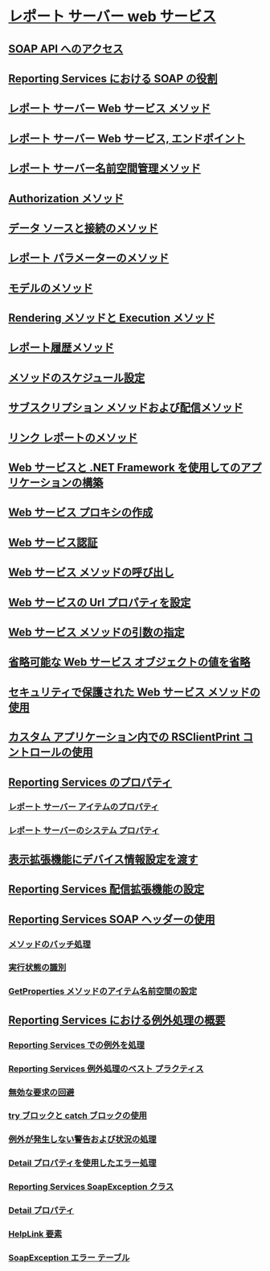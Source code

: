 # [レポート サーバー web サービス](report-server-web-service.md)
## [SOAP API へのアクセス](accessing-the-soap-api.md)
## [Reporting Services における SOAP の役割](the-role-of-soap-in-reporting-services.md)
## [レポート サーバー Web サービス メソッド](methods/report-server-web-service-methods.md)
## [レポート サーバー Web サービス, エンドポイント](methods/report-server-web-service-endpoints.md)
## [レポート サーバー名前空間管理メソッド](methods/report-server-namespace-management-methods.md)
## [Authorization メソッド](methods/authorization-methods.md)
## [データ ソースと接続のメソッド](methods/data-sources-and-connection-methods.md)
## [レポート パラメーターのメソッド](methods/report-parameters-methods.md)
## [モデルのメソッド](methods/model-methods-report-server-web-service.md)
## [Rendering メソッドと Execution メソッド](methods/rendering-and-execution-methods.md)
## [レポート履歴メソッド](methods/report-history-methods.md)
## [メソッドのスケジュール設定](methods/scheduling-methods.md)
## [サブスクリプション メソッドおよび配信メソッド](methods/subscription-and-delivery-methods.md)
## [リンク レポートのメソッド](methods/linked-reports-methods.md)
## [Web サービスと .NET Framework を使用してのアプリケーションの構築](net-framework/building-applications-using-the-web-service-and-the-net-framework.md)
## [Web サービス プロキシの作成](net-framework/creating-the-web-service-proxy.md)
## [Web サービス認証](net-framework/web-service-authentication.md)
## [Web サービス メソッドの呼び出し](net-framework/calling-web-service-methods.md)
## [Web サービスの Url プロパティを設定](net-framework/setting-the-url-property-of-the-web-service.md)
## [Web サービス メソッドの引数の指定](net-framework/supplying-web-service-method-arguments.md)
## [省略可能な Web サービス オブジェクトの値を省略](net-framework/omitting-values-for-optional-web-service-objects.md)
## [セキュリティで保護された Web サービス メソッドの使用](net-framework/using-secure-web-service-methods.md)
## [カスタム アプリケーション内での RSClientPrint コントロールの使用](net-framework/using-the-rsclientprint-control-in-custom-applications.md)
## [Reporting Services のプロパティ](net-framework/reporting-services-properties.md)
### [レポート サーバー アイテムのプロパティ](net-framework/reporting-services-properties-report-server-item-properties.md)
### [レポート サーバーのシステム プロパティ](net-framework/reporting-services-properties-report-server-system-properties.md)
## [表示拡張機能にデバイス情報設定を渡す](net-framework/passing-device-information-settings-to-rendering-extensions.md)
## [Reporting Services 配信拡張機能の設定](net-framework/reporting-services-delivery-extension-settings.md)
## [Reporting Services SOAP ヘッダーの使用](../report-server-web-service-net-framework-soap-headers/using-reporting-services-soap-headers.md)
### [メソッドのバッチ処理](../report-server-web-service-net-framework-soap-headers/batching-methods.md)
### [実行状態の識別](../report-server-web-service-net-framework-soap-headers/identifying-execution-state.md)
### [GetProperties メソッドのアイテム名前空間の設定](../report-server-web-service-net-framework-soap-headers/setting-the-item-namespace-for-the-getproperties-method.md)
## [Reporting Services における例外処理の概要](../report-server-web-service-net-framework-exception-handling/introducing-exception-handling-in-reporting-services.md)
### [Reporting Services での例外を処理](../report-server-web-service-net-framework-exception-handling/handling-exceptions-in-reporting-services.md)
### [Reporting Services 例外処理のベスト プラクティス](../report-server-web-service-net-framework-exception-handling/best-practices/best-practices-for-reporting-services-exception-handling.md)
### [無効な要求の回避](../report-server-web-service-net-framework-exception-handling/best-practices/preventing-invalid-requests.md)
### [try ブロックと catch ブロックの使用](../report-server-web-service-net-framework-exception-handling/best-practices/using-try-and-catch-blocks.md)
### [例外が発生しない警告および状況の処理](../report-server-web-service-net-framework-exception-handling/best-practices/handling-warnings-and-cases-that-do-not-cause-exceptions.md)
### [Detail プロパティを使用したエラー処理](../report-server-web-service-net-framework-exception-handling/best-practices/using-the-detail-property-to-handle-specific-errors.md)
### [Reporting Services SoapException クラス](../report-server-web-service-net-framework-exception-handling/soapexception-class/reporting-services-soapexception-class.md)
### [Detail プロパティ](../report-server-web-service-net-framework-exception-handling/soapexception-class/detail-property.md)
### [HelpLink 要素](../report-server-web-service-net-framework-exception-handling/soapexception-class/helplink-element.md)
### [SoapException エラー テーブル](../report-server-web-service-net-framework-exception-handling/soapexception-class/soapexception-errors-table.md)
